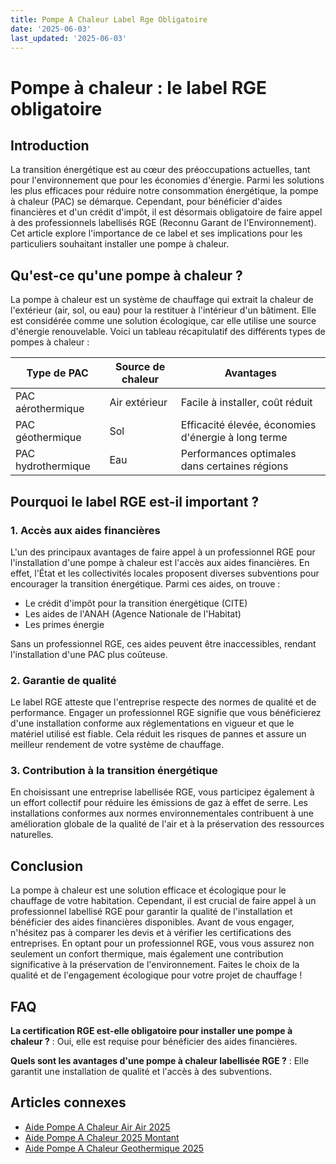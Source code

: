 ```yaml
---
title: Pompe A Chaleur Label Rge Obligatoire
date: '2025-06-03'
last_updated: '2025-06-03'
---
```


# Pompe à chaleur : le label RGE obligatoire

## Introduction

La transition énergétique est au cœur des préoccupations actuelles, tant pour l'environnement que pour les économies d'énergie. Parmi les solutions les plus efficaces pour réduire notre consommation énergétique, la pompe à chaleur (PAC) se démarque. Cependant, pour bénéficier d'aides financières et d'un crédit d'impôt, il est désormais obligatoire de faire appel à des professionnels labellisés RGE (Reconnu Garant de l'Environnement). Cet article explore l'importance de ce label et ses implications pour les particuliers souhaitant installer une pompe à chaleur.

## Qu'est-ce qu'une pompe à chaleur ?

La pompe à chaleur est un système de chauffage qui extrait la chaleur de l'extérieur (air, sol, ou eau) pour la restituer à l'intérieur d'un bâtiment. Elle est considérée comme une solution écologique, car elle utilise une source d'énergie renouvelable. Voici un tableau récapitulatif des différents types de pompes à chaleur :

| Type de PAC           | Source de chaleur | Avantages                                      |
|----------------------|-------------------|------------------------------------------------|
| PAC aérothermique    | Air extérieur      | Facile à installer, coût réduit                 |
| PAC géothermique     | Sol                | Efficacité élevée, économies d'énergie à long terme |
| PAC hydrothermique   | Eau                | Performances optimales dans certaines régions   |

## Pourquoi le label RGE est-il important ?

### 1. Accès aux aides financières

L'un des principaux avantages de faire appel à un professionnel RGE pour l'installation d'une pompe à chaleur est l'accès aux aides financières. En effet, l'État et les collectivités locales proposent diverses subventions pour encourager la transition énergétique. Parmi ces aides, on trouve :

- Le crédit d'impôt pour la transition énergétique (CITE)
- Les aides de l'ANAH (Agence Nationale de l'Habitat)
- Les primes énergie

Sans un professionnel RGE, ces aides peuvent être inaccessibles, rendant l'installation d'une PAC plus coûteuse.

### 2. Garantie de qualité

Le label RGE atteste que l'entreprise respecte des normes de qualité et de performance. Engager un professionnel RGE signifie que vous bénéficierez d'une installation conforme aux réglementations en vigueur et que le matériel utilisé est fiable. Cela réduit les risques de pannes et assure un meilleur rendement de votre système de chauffage.

### 3. Contribution à la transition énergétique

En choisissant une entreprise labellisée RGE, vous participez également à un effort collectif pour réduire les émissions de gaz à effet de serre. Les installations conformes aux normes environnementales contribuent à une amélioration globale de la qualité de l'air et à la préservation des ressources naturelles.

## Conclusion

La pompe à chaleur est une solution efficace et écologique pour le chauffage de votre habitation. Cependant, il est crucial de faire appel à un professionnel labellisé RGE pour garantir la qualité de l'installation et bénéficier des aides financières disponibles. Avant de vous engager, n'hésitez pas à comparer les devis et à vérifier les certifications des entreprises. En optant pour un professionnel RGE, vous vous assurez non seulement un confort thermique, mais également une contribution significative à la préservation de l'environnement. Faites le choix de la qualité et de l'engagement écologique pour votre projet de chauffage !

## FAQ
**La certification RGE est-elle obligatoire pour installer une pompe à chaleur ?**
: Oui, elle est requise pour bénéficier des aides financières.

**Quels sont les avantages d'une pompe à chaleur labellisée RGE ?**
: Elle garantit une installation de qualité et l'accès à des subventions.

## Articles connexes
- [Aide Pompe A Chaleur Air Air 2025](/aide-pompe-a-chaleur-air-air-2025/)
- [Aide Pompe A Chaleur 2025 Montant](/aide-pompe-a-chaleur-2025-montant/)
- [Aide Pompe A Chaleur Geothermique 2025](/aide-pompe-a-chaleur-geothermique-2025/)


<script type="application/ld+json">
{
  "@context": "https://schema.org",
  "@type": "FAQPage",
  "mainEntity": [
    {
      "@type": "Question",
      "name": "La certification RGE est-elle obligatoire pour installer une pompe à chaleur ?",
      "acceptedAnswer": {
        "@type": "Answer",
        "text": "Oui, elle est requise pour bénéficier des aides financières."
      }
    },
    {
      "@type": "Question",
      "name": "Quels sont les avantages d'une pompe à chaleur labellisée RGE ?",
      "acceptedAnswer": {
        "@type": "Answer",
        "text": "Elle garantit une installation de qualité et l'accès à des subventions."
      }
    }
  ]
}
</script>